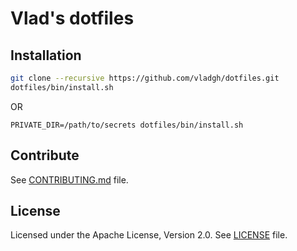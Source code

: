 # Vlad's dotfiles

## Installation

```bash
git clone --recursive https://github.com/vladgh/dotfiles.git
dotfiles/bin/install.sh
```
OR
```
PRIVATE_DIR=/path/to/secrets dotfiles/bin/install.sh
```

## Contribute
See [CONTRIBUTING.md](CONTRIBUTING.md) file.

## License
Licensed under the Apache License, Version 2.0.
See [LICENSE](LICENSE) file.
